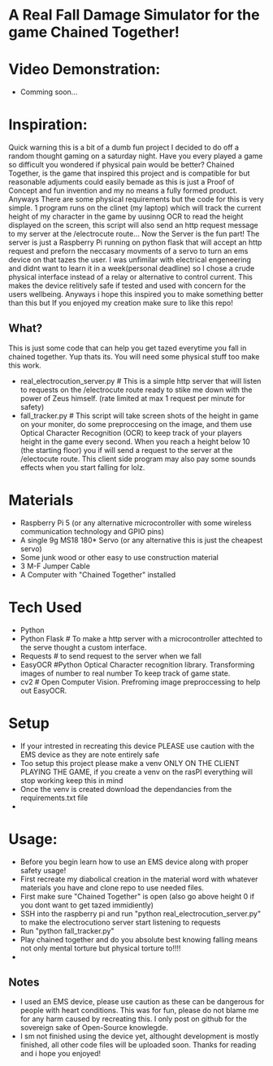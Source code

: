 # A Real Fall Damage Simulator for the game Chained Together!
# Video Demonstration:
- Comming soon...

# Inspiration:
Quick warning this is a bit of a dumb fun project I decided to do off a random thought gaming on a saturday night. Have you every played a game so difficult you wondered if physical pain would be better? Chained Together, is the game that inspired this project and is compatible for but reasonable adjuments could easily bemade as this is just a Proof of Concept and fun invention and my no means a fully formed product. Anyways There are some physical requirements but the code for this is very simple. 1 program runs on the clinet (my laptop) which will track the current height of my character in the game by uusinng OCR to read the height displayed on the screen, this script will also send an http request message to my server at the /electrocute route... Now the Server is the fun part! The server is just a Raspberry Pi running on python flask that will accept an http request and preforn the neccasary movments of a servo to turn an ems device on that tazes the user. I was unfimilar with electrical engeneering and didnt want to learn it in a week(personal deadline) so I chose a crude physical interface instead of a relay or alternative to control current. This makes the device relitively safe if tested and used with concern for the users wellbeing. Anyways i hope this inspired you to make something better than this but If you enjoyed my creation make sure to like this repo!

## What?

This is just some code that can help you get tazed everytime you fall in chained together. Yup thats its. You will need some physical stuff too make this work.

- real_electrocution_server.py  # This is a simple http server that will listen to requests on the /electrocute route ready to stike me down with the power of Zeus himself. (rate limited at max 1 request per minute for safety)
- fall_tracker.py # This script will take screen shots of the height in game on your moniter, do some preproccesing on the image, and them use Optical Character Recognition (OCR) to keep track of your players height in the game every second.  When you reach a height below 10 (the starting floor) you if will send a request to the server at the  /electocute route. This client side program may also pay some sounds effects when you start falling for lolz.


# Materials
- Raspberry Pi 5 (or any alternative microcontroller with some wireless communication technology and GPIO pins)
- A single 9g MS18 180* Servo (or any alternative this is just the cheapest servo)
- Some junk wood or other easy to use construction material 
- 3 M-F Jumper Cable
- A Computer with "Chained Together" installed

# Tech Used
- Python
- Python Flask # To make a http server with a microcontroller attechted to the serve thought a custom interface.
- Requests # to send request to the server when we fall
- EasyOCR #Python Optical Character recognition library. Transforming images of number to real number To keep track of game state.
- cv2 # Open Computer Vision. Prefroming image preproccessing to help out EasyOCR.

# Setup
- If your intrested in recreating this device PLEASE use caution with the EMS device as they are note entirely safe
- Too setup this project please make a venv ONLY ON THE CLIENT PLAYING THE GAME, if you create a venv on the rasPI everything will stop working keep this in mind
- Once the venv is created download the dependancies from the requirements.txt file
- 


# Usage:
- Before you begin learn how to use an EMS device along with proper safety usage!
- First recreate my diabolical creation in the material word with whatever materials you have and clone repo to use needed files.
- First make sure "Chained Together" is open (also go above height 0 if you dont want to get tazed immidiently)
- SSH into the raspberry pi and run "python real_electrocution_server.py" to make the electrocutiono server start listening to requests
- Run "python fall_tracker.py"
- Play chained together and do you absolute best knowing falling means not only mental torture but physical torture to!!!!
- 
## Notes
- I used an EMS device, please use caution as these can be dangerous for people with heart conditions. This was for fun, please do not blame me for any harm caused by recreating this. I only post on github for the sovereign sake of Open-Source knowlegde.
- I sm not finished using the device yet, althought development is mostly finished, all other code files will be uploaded soon. Thanks for reading and i hope you enjoyed!
